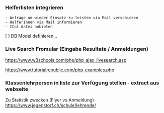 ### Helferlisten integrieren
    - Anfrage um wieder Einsatz zu leisten via Mail verschicken
    - HelferInnen via Mail informieren
    - ICal datei anbieten

[ ] DB Model definieren...

### Live Search Fromular (Eingabe Resultate / Anmeldungen)
https://www.w3schools.com/php/php_ajax_livesearch.asp

https://www.tutorialrepublic.com/php-examples.php

### Klassenlehrperson in liste zur Verfügung stellen - extract aus webseite  
Zu Statistik zwecken (Flyer vs Anmeldung)
https://www.jegenstorf.ch/schule/lehrende/
    

